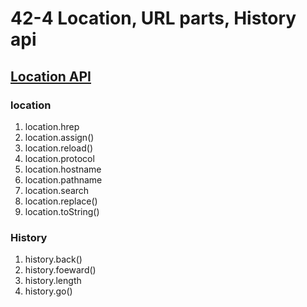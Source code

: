# 42-4 Location, URL parts, History api

## [Location API](https://developer.mozilla.org/en-US/docs/Web/API/Location)

### location
1. location.hrep
2. location.assign()
3. location.reload()
4. location.protocol
5. location.hostname
6. location.pathname
7. location.search
8. location.replace()
9. location.toString()
### History
1. history.back()
2. history.foeward()
3. history.length
4. history.go()